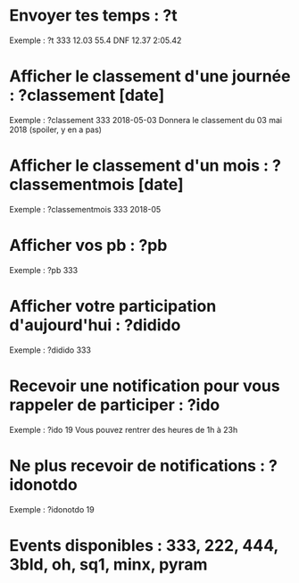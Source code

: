 # Envoyer tes temps : ?t <event> <tps1> <tps2> <tps3> <tps4> <tps5>
Exemple : ?t 333 12.03 55.4 DNF 12.37 2:05.42

# Afficher le classement d'une journée : ?classement <event> [date]
Exemple : ?classement 333 2018-05-03
Donnera le classement du 03 mai 2018 (spoiler, y en a pas)

# Afficher le classement d'un mois : ?classementmois <event> [date]
Exemple : ?classementmois 333 2018-05

# Afficher vos pb : ?pb <event>
Exemple : ?pb 333

# Afficher votre participation d'aujourd'hui : ?didido <event>
Exemple : ?didido 333

# Recevoir une notification pour vous rappeler de participer : ?ido <heure>
Exemple : ?ido 19
Vous pouvez rentrer des heures de 1h à 23h

# Ne plus recevoir de notifications : ?idonotdo <heure>
Exemple : ?idonotdo 19

# Events disponibles : 333, 222, 444, 3bld, oh, sq1, minx, pyram
